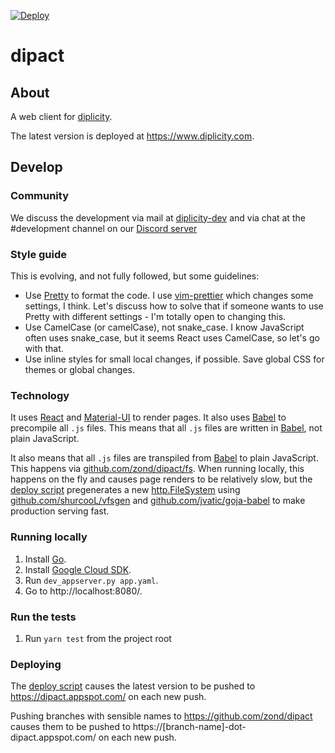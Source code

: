 [![Deploy](https://github.com/zond/dipact/workflows/Deploy/badge.svg)](https://github.com/zond/dipact/actions)

# dipact

## About

A web client for [diplicity](https://github.com/zond/diplicity).

The latest version is deployed at https://www.diplicity.com.

## Develop

### Community

We discuss the development via mail at [diplicity-dev](https://groups.google.com/forum/#!forum/diplicity-dev)
and via chat at the #development channel on our [Discord server](https://discord.gg/QETtwGR)

### Style guide

This is evolving, and not fully followed, but some guidelines:

* Use [Pretty](https://prettier.io/) to format the code. I use [vim-prettier](https://github.com/prettier/vim-prettier) which changes some settings, I think. Let's discuss how to solve that if someone wants to use Pretty with different settings - I'm totally open to changing this.
* Use CamelCase (or camelCase), not snake_case. I know JavaScript often uses snake_case, but it seems React uses CamelCase, so let's go with that.
* Use inline styles for small local changes, if possible. Save global CSS for themes or global changes.

### Technology

It uses [React](https://reactjs.org/) and [Material-UI](https://material-ui.com/) to render pages.
It also uses [Babel](https://babeljs.io/) to precompile all `.js` files.
This means that all `.js` files are written in [Babel](https://babeljs.io/), not plain JavaScript.

It also means that all `.js` files are transpiled from [Babel](https://babeljs.io/) to plain JavaScript.
This happens via [github.com/zond/dipact/fs](https://godoc.org/github.com/zond/dipact/fs#FileSystem).
When running locally, this happens on the fly and causes page renders to be relatively slow, but the
[deploy script](https://github.com/zond/dipact/blob/master/.github/workflows/deploy.yml) pregenerates
a new [http.FileSystem](https://golang.org/pkg/net/http/#FileSystem) using
[github.com/shurcooL/vfsgen](https://github.com/shurcooL/vfsgen) and
[github.com/jvatic/goja-babel](https://github.com/jvatic/goja-babel) to make production serving fast.

### Running locally

1. Install [Go](https://golang.org/doc/install).
2. Install [Google Cloud SDK](https://cloud.google.com/sdk/docs).
3. Run `dev_appserver.py app.yaml`.
4. Go to http://localhost:8080/.

### Run the tests

1. Run `yarn test` from the project root

### Deploying

The [deploy script](https://github.com/zond/dipact/blob/master/.github/workflows/deploy.yml) causes
the latest version to be pushed to https://dipact.appspot.com/ on each new push.

Pushing branches with sensible names to https://github.com/zond/dipact causes them to be pushed to
https://[branch-name]-dot-dipact.appspot.com/ on each new push.
